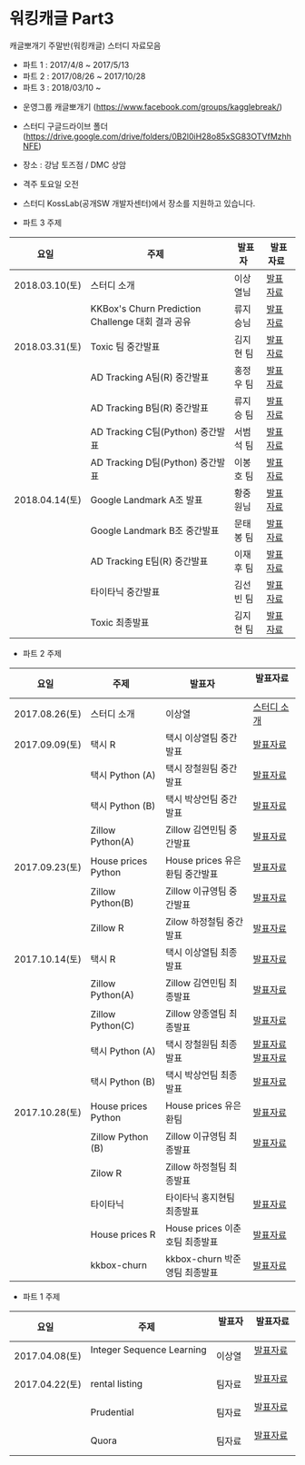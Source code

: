 # 워킹캐글 Part3 
캐글뽀개기 주말반(워킹캐글) 스터디 자료모음
- 파트 1 : 2017/4/8 ~ 2017/5/13
- 파트 2 : 2017/08/26 ~ 2017/10/28
- 파트 3 : 2018/03/10 ~ 

* 운영그룹 캐글뽀개기 (https://www.facebook.com/groups/kagglebreak/)
* 스터디 구글드라이브 폴더 (https://drive.google.com/drive/folders/0B2l0iH28o85xSG83OTVfMzhhNFE)
* 장소 : 강남 토즈점 / DMC 상암
* 격주 토요일 오전
* 스터디 KossLab(공개SW 개발자센터)에서 장소를 지원하고 있습니다.



* 파트 3 주제

|요일   |주제   |발표자   |발표자료   |
|---|---|---|---|
|2018.03.10(토)|스터디 소개|이상열님|[발표자료](https://github.com/KaggleBreak/walkingkaggle/blob/master/tutorial/part3.html)
||KKBox's Churn Prediction Challenge 대회 결과 공유|류지승님|[발표자료](https://github.com/RyuJiseung/WSDM_2018/blob/master/kkbox_churn_prediction.pdf)
|2018.03.31(토)|Toxic 팀 중간발표|김지현 팀|[발표자료](https://github.com/KaggleBreak/walkingkaggle/blob/master/toxic/Toxic%20Comment%20Classification_MD.pdf)
||AD Tracking A팀(R) 중간발표|홍정우 팀|[발표자료](https://github.com/KaggleBreak/walkingkaggle/blob/master/adtrack/R/r-1%EC%A1%B0-%EB%B0%9C%ED%91%9C%EC%9E%90%EB%A3%8C%ED%99%8D%EC%A0%95%EC%9A%B0.pdf)
||AD Tracking B팀(R) 중간발표|류지승 팀|[발표자료](https://github.com/KaggleBreak/walkingkaggle/blob/master/adtrack/R/adtrack_pptx.pdf)
||AD Tracking C팀(Python) 중간발표|서범석 팀|[발표자료](https://github.com/KaggleBreak/walkingkaggle/tree/master/adtrack/Python/c%EC%A1%B0)
||AD Tracking D팀(Python) 중간발표|이봉호 팀|[발표자료](https://github.com/KaggleBreak/walkingkaggle/blob/master/adtrack/Python/d%EC%A1%B0/Mar%2031%20Walking%20Kaggle.pptx)
|2018.04.14(토)|Google Landmark A조 발표|황중원님|[발표자료](https://github.com/KaggleBreak/walkingkaggle/blob/master/landmark/Python/%EA%B5%AC%EA%B8%80%EB%9E%9C%EB%93%9C%EB%A7%88%ED%81%AC_Recognition_Challenge_%ED%99%A9%EC%A4%91%EC%9B%90.pdf)
||Google Landmark B조 중간발표|문태봉 팀|[발표자료](https://github.com/KaggleBreak/walkingkaggle/blob/master/landmark/Python/%EA%B5%AC%EA%B8%80%EB%9E%9C%EB%93%9C%EB%A7%88%ED%81%AC_%EB%AC%B8%ED%83%9C%EB%B4%89%EC%A1%B0_%EC%A4%91%EA%B0%84%EB%B0%9C%ED%91%9C.pptx)
||AD Tracking E팀(R) 중간발표|이재후 팀|[발표자료](https://github.com/KaggleBreak/walkingkaggle/blob/master/adtrack/Python/e%EC%A1%B0/ADTracking%20E%EC%A1%B0%201%EC%B0%A8%20%EB%B0%9C%ED%91%9C%EC%9E%90%EB%A3%8C.pdf)
||타이타닉 중간발표|김선빈 팀|[발표자료](https://github.com/KaggleBreak/walkingkaggle/blob/master/tutorial/titanic/Titanic_%EA%B9%80%EC%84%A0%EB%B9%88%EB%8B%98%EC%A1%B0_%EC%A4%91%EA%B0%84%EB%B0%9C%ED%91%9C.pptx)
||Toxic 최종발표|김지현 팀|[발표자료](https://github.com/KaggleBreak/walkingkaggle/blob/master/toxic/toxic_FInal.pdf)


* 파트 2 주제

|요일   |주제   |발표자   |발표자료   |
|---|---|---|---|
|2017.08.26(토)|스터디 소개|이상열|[스터디 소개](https://github.com/KaggleBreak/walkingkaggle/blob/master/tutorial/house_prices/house_prices_tutorial.html)
|2017.09.09(토)|택시 R|택시 이상열팀 중간발표|[발표자료](https://github.com/KaggleBreak/walkingkaggle/blob/master/taxi/R/interactive_R.nb.html)
||택시 Python (A)|택시 장철원팀 중간발표|[발표자료](https://github.com/KaggleBreak/walkingkaggle/blob/master/taxi/Python/Jang/NewYork_Taxi_20170908_%EC%9E%A5%EC%B2%A0%EC%9B%90.ipynb)
||택시 Python (B)|택시 박상언팀 중간발표|[발표자료](https://github.com/KaggleBreak/walkingkaggle/blob/master/taxi/Python/park/0906.%20Univariate%20Graph%20.ipynb)
||Zillow Python(A)|Zillow 김연민팀 중간발표|[발표자료](https://github.com/KaggleBreak/walkingkaggle/blob/master/zillow/python/Zillow_%EC%A4%91%EA%B0%84%EB%B0%9C%ED%91%9C.pptx)
|2017.09.23(토)|House prices Python|House prices 유은환팀 중간발표|[발표자료](https://github.com/KaggleBreak/walkingkaggle/blob/master/tutorial/house_prices/Python_%EC%9C%A0%EC%9D%80%ED%99%98/%EB%B0%9C%ED%91%9C%EC%9E%90%EB%A3%8C/House%20Price_Python_%EC%9C%A0%EC%9D%80%ED%99%98(%EB%B0%9C%ED%91%9C%EC%9E%90%EB%A3%8C).ipynb)
||Zillow Python(B)|Zillow 이규영팀 중간발표|[발표자료](https://github.com/KaggleBreak/walkingkaggle/blob/master/zillow/R/Zillow_%EC%A4%91%EA%B0%84%EB%B0%9C%ED%91%9C_%EC%9D%B4%EA%B7%9C%EC%98%81.pptx)
||Zillow R|Zilow 하정철팀 중간발표|[발표자료](https://github.com/KaggleBreak/walkingkaggle/blob/master/zillow/R/zillow_%EC%A4%91%EA%B0%84%EB%B0%9C%ED%91%9C_%ED%95%98%EC%A0%95%EC%B2%A0.pptx)
|2017.10.14(토)|택시 R|택시 이상열팀 최종발표|[발표자료](http://htmlpreview.github.io/?https://github.com/KaggleBreak/walkingkaggle/blob/master/taxi/R/taxiR_Final.html)
||Zillow Python(A)|Zillow 김연민팀 최종발표|[발표자료](https://github.com/KaggleBreak/walkingkaggle/blob/master/zillow/python/Zillow_python_%EA%B9%80%EC%97%B0%EB%AF%BC%EC%A1%B0(%EC%B5%9C%EC%A2%85%EB%B0%9C%ED%91%9C).pptx)
||Zillow Python(C)|Zillow 양종열팀 최종발표|[발표자료](https://github.com/KaggleBreak/walkingkaggle/blob/master/zillow/python/zillow_python_%EC%96%91%EC%A2%85%EC%97%B4_20171014.pdf)
||택시 Python (A)|택시 장철원팀 최종발표|[발표자료](https://github.com/KaggleBreak/walkingkaggle/blob/master/taxi/Python/Jang/NewYork_Taxi_20171012_%EC%9E%A5%EC%B2%A0%EC%9B%90.ipynb) [발표자료](https://github.com/KaggleBreak/walkingkaggle/blob/master/taxi/Python/Kim/%EB%89%B4%EC%9A%95%ED%83%9D%EC%8B%9C_%EA%B9%80%EC%B0%AC%ED%9D%AC.ipynb)
||택시 Python (B)|택시 박상언팀 최종발표|[발표자료](https://github.com/KaggleBreak/walkingkaggle/blob/master/taxi/Python/park/Learning.ipynb)
|2017.10.28(토)|House prices Python|House prices 유은환팀|[발표자료](https://github.com/KaggleBreak/walkingkaggle/blob/master/tutorial/house_prices/Python_%E1%84%8B%E1%85%B2%E1%84%8B%E1%85%B3%E1%86%AB%E1%84%92%E1%85%AA%E1%86%AB/%EB%B0%9C%ED%91%9C%EC%9E%90%EB%A3%8C/HousePrice_Final_(%EC%9C%A0%EC%9D%80%ED%99%98).html)
||Zillow Python (B)|Zillow 이규영팀 최종발표|[발표자료](https://github.com/KaggleBreak/walkingkaggle/blob/master/zillow/R/Zillow_%EC%B5%9C%EC%A2%85%EB%B0%9C%ED%91%9C_%EC%9D%B4%EA%B7%9C%EC%98%81.pptx)
||Zilow R|Zillow 하정철팀 최종발표|
||타이타닉|타이타닉 홍지현팀 최종발표|[발표자료](https://github.com/KaggleBreak/walkingkaggle/blob/master/tutorial/titanic/Titanic_%ED%99%8D%EC%A7%80%ED%98%84_%EC%B5%9C%EC%A2%85%EB%B0%9C%ED%91%9C.pptx)
||House prices R|House prices 이춘호팀 최종발표|[발표자료](https://github.com/KaggleBreak/walkingkaggle/blob/master/tutorial/house_prices/R_%EC%9D%B4%EC%B6%98%ED%98%B8/kaggleHousePrice.html)
||kkbox-churn|kkbox-churn 박준영팀 최종발표|[발표자료](https://github.com/KaggleBreak/walkingkaggle/blob/master/kkbox/KKBox_Prediction.pdf)


* 파트 1 주제

|요일   |주제   |발표자   |발표자료   | 
|---|---|---|---|
|2017.04.08(토)|Integer Sequence Learning   |이상열|[발표자료](https://github.com/KaggleBreak/walkingkaggle/blob/master/integer/Integer%20Sequence%20_%EC%9B%8C%ED%82%B9%EC%BA%90%EA%B8%80_%EC%8B%9C%EC%A6%8C1_%EC%A3%BC%EB%A7%90%EB%B0%98%20.ipynb)   |   
|2017.04.22(토)|rental listing   |팀자료|[발표자료](https://github.com/KaggleBreak/walkingkaggle/blob/master/rental_listing/rental_listing_0422.ipynb)   |   
||Prudential   |팀자료|[발표자료](https://github.com/KaggleBreak/walkingkaggle/blob/master/prudential/Prudential_Insuranse.html.docx)   |   
||Quora   |팀자료|[발표자료](https://github.com/KaggleBreak/walkingkaggle/blob/master/quora/quora_1.ipynb)   |   


